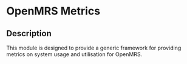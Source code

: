 OpenMRS Metrics
==========================

Description
-----------
This module is designed to provide a generic framework for providing metrics on system usage
and utilisation for OpenMRS.
